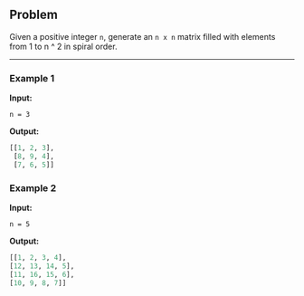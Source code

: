 ## Problem
Given a positive integer `n`, generate an `n x n` matrix filled with elements from 1 to n ^ 2 in spiral order.

---

### Example 1
**Input:**

`n = 3`

**Output:**

```python
[[1, 2, 3], 
 [8, 9, 4], 
 [7, 6, 5]]
```

### Example 2
**Input:**

`n = 5`

**Output:**

```python
[[1, 2, 3, 4], 
[12, 13, 14, 5], 
[11, 16, 15, 6], 
[10, 9, 8, 7]]
```